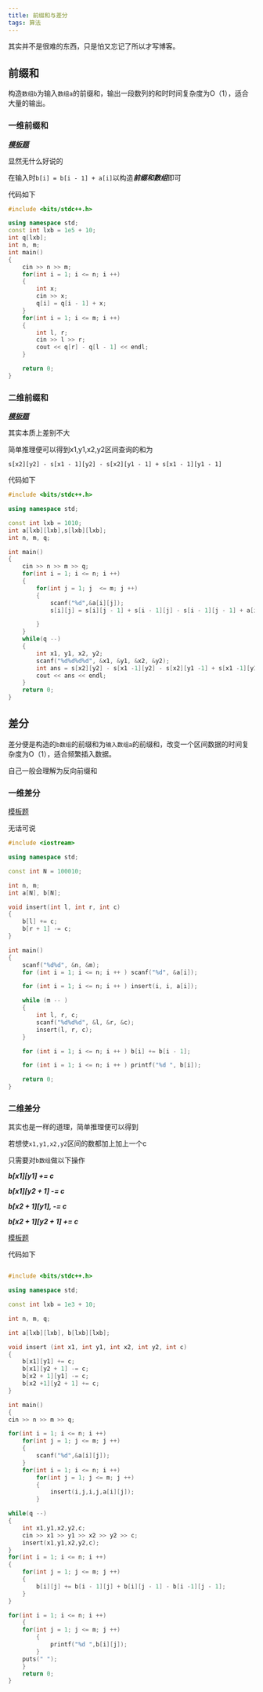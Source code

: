 ```yaml
---
title: 前缀和与差分
tags: 算法
---
```

其实并不是很难的东西，只是怕又忘记了所以才写博客。

## 前缀和 

构造``数组b``为输入``数组a``的前缀和，输出一段数列的和时时间复杂度为O（1），适合大量的输出。

### 一维前缀和


***[模板题](https://www.acwing.com/problem/content/797/)***

显然无什么好说的


在输入时``b[i] = b[i - 1] + a[i]``以构造***前缀和数组***即可  

代码如下

```c++
#include <bits/stdc++.h>

using namespace std;
const int lxb = 1e5 + 10;
int q[lxb];
int n, m;
int main()
{
	cin >> n >> m;
	for(int i = 1; i <= n; i ++)
	{
		int x; 
		cin >> x;
		q[i] = q[i - 1] + x;
	}
	for(int i = 1; i <= m; i ++)
	{
		int l, r;
		cin >> l >> r;
		cout << q[r] - q[l - 1] << endl;
	}

	return 0;
}
```

### 二维前缀和

***[模板题](https://www.acwing.com/problem/content/798/)***

其实本质上差别不大

简单推理便可以得到x1,y1,x2,y2区间查询的和为

``s[x2][y2] - s[x1 - 1][y2] - s[x2][y1 - 1] + s[x1 - 1][y1 - 1]``

代码如下
~~~c++
#include <bits/stdc++.h>

using namespace std;

const int lxb = 1010;
int a[lxb][lxb],s[lxb][lxb];
int n, m, q;

int main()
{
	cin >> n >> m >> q;
	for(int i = 1; i <= n; i ++)
	{
		for(int j = 1; j  <= m; j ++)
		{
			scanf("%d",&a[i][j]);
			s[i][j] = s[i][j - 1] + s[i - 1][j] - s[i - 1][j - 1] + a[i][j];

		}
	}
	while(q --)
	{
		int x1, y1, x2, y2;
		scanf("%d%d%d%d", &x1, &y1, &x2, &y2);
		int ans = s[x2][y2] - s[x1 -1][y2] - s[x2][y1 -1] + s[x1 -1][y1 -1];
		cout << ans << endl;
	}
	return 0;
}
~~~

## 差分

差分便是构造的``b数组``的前缀和为``输入数组a``的前缀和，改变一个区间数据的时间复杂度为O（1），适合频繁插入数据。

自己一般会理解为反向前缀和

### 一维差分

[模板题](https://www.acwing.com/problem/content/799/)

无话可说

~~~c++
#include <iostream>

using namespace std;

const int N = 100010;

int n, m;
int a[N], b[N];

void insert(int l, int r, int c)
{
    b[l] += c;
    b[r + 1] -= c;
}

int main()
{
    scanf("%d%d", &n, &m);
    for (int i = 1; i <= n; i ++ ) scanf("%d", &a[i]);

    for (int i = 1; i <= n; i ++ ) insert(i, i, a[i]);

    while (m -- )
    {
        int l, r, c;
        scanf("%d%d%d", &l, &r, &c);
        insert(l, r, c);
    }

    for (int i = 1; i <= n; i ++ ) b[i] += b[i - 1];

    for (int i = 1; i <= n; i ++ ) printf("%d ", b[i]);

    return 0;
}

~~~

### 二维差分

其实也是一样的道理，简单推理便可以得到

若想使``x1,y1,x2,y2``区间的数都加上加上一个c

只需要对``b数组``做以下操作

***b[x1][y1] += c***

***b[x1][y2 + 1] -= c***

***b[x2 + 1][y1], -= c***

***b[x2 + 1][y2 + 1] += c***   


[模板题](https://www.acwing.com/activity/content/problem/content/832/)

代码如下

~~~c++

#include <bits/stdc++.h>

using namespace std;

const int lxb = 1e3 + 10;

int n, m, q;

int a[lxb][lxb], b[lxb][lxb];

void insert (int x1, int y1, int x2, int y2, int c)
{
    b[x1][y1] += c;
    b[x1][y2 + 1] -= c;
    b[x2 + 1][y1] -= c;
    b[x2 +1][y2 + 1] += c;
}

int main()
{
cin >> n >> m >> q;

for(int i = 1; i <= n; i ++)
    for(int j = 1; j <= m; j ++)
    {
        scanf("%d",&a[i][j]);
    }
    for(int i = 1; i <= n; i ++)
        for(int j = 1; j <= m; j ++)
        {
            insert(i,j,i,j,a[i][j]);
        }

while(q --)
{
    int x1,y1,x2,y2,c;
    cin >> x1 >> y1 >> x2 >> y2 >> c;
    insert(x1,y1,x2,y2,c);
}
for(int i = 1; i <= n; i ++)
{
    for(int j = 1; j <= m; j ++)
    {
        b[i][j] += b[i - 1][j] + b[i][j - 1] - b[i -1][j - 1];
    }
}

for(int i = 1; i <= n; i ++)
    {
    for(int j = 1; j <= m; j ++)
        {
            printf("%d ",b[i][j]);
        }
    puts(" ");
    }
    return 0;
}


~~~
